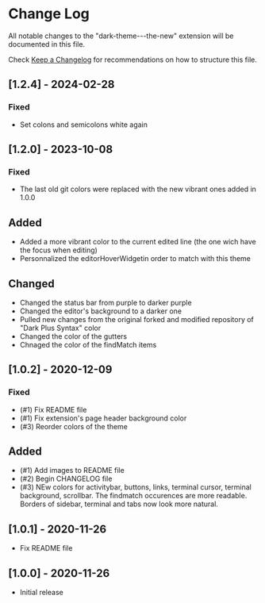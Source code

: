 # Change Log

All notable changes to the "dark-theme---the-new" extension will be documented in this file.

Check [Keep a Changelog](http://keepachangelog.com/) for recommendations on how to structure this file.

## [1.2.4] - 2024-02-28

### Fixed
- Set colons and semicolons white again

## [1.2.0] - 2023-10-08

### Fixed
- The last old git colors were replaced with the new vibrant ones added in 1.0.0

## Added
- Added a more vibrant color to the current edited line (the one wich have the focus when editing)
- Personnalized the editorHoverWidgetin order to match with this theme

## Changed
- Changed the status bar from purple to darker purple
- Changed the editor's background to a darker one
- Pulled new changes from the original forked and modified repository of "Dark Plus Syntax" color
- Changed the color of the gutters
- Chnaged the color of the findMatch items

## [1.0.2] - 2020-12-09

### Fixed
- (#1) Fix README file
- (#1) Fix extension's page header background color
- (#3) Reorder colors of the theme

## Added
- (#1) Add images to README file
- (#2) Begin CHANGELOG file
- (#3) NEw colors for activitybar, buttons, links, terminal cursor, terminal background, scrollbar. The findmatch occurences are more readable. Borders of sidebar, terminal and tabs now look more natural.

## [1.0.1] - 2020-11-26

- Fix README file

## [1.0.0] - 2020-11-26

- Initial release
